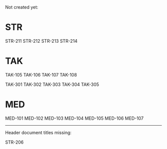 Not created yet:

# STR

STR-211
STR-212
STR-213
STR-214

# TAK

TAK-105
TAK-106
TAK-107
TAK-108

TAK-301
TAK-302
TAK-303
TAK-304
TAK-305

# MED

MED-101
MED-102
MED-103
MED-104
MED-105
MED-106
MED-107

---

Header document titles missing:

STR-206
